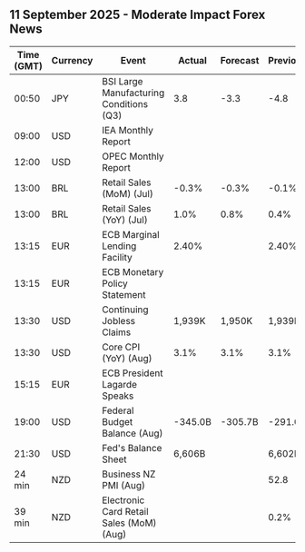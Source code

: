 ## 11 September 2025 - Moderate Impact Forex News

| Time (GMT) | Currency | Event | Actual | Forecast | Previous |
|------|----------|-------|--------|----------|----------|
| 00:50 | JPY | BSI Large Manufacturing Conditions (Q3) | 3.8 | -3.3 | -4.8 |
| 09:00 | USD | IEA Monthly Report |  |  |  |
| 12:00 | USD | OPEC Monthly Report |  |  |  |
| 13:00 | BRL | Retail Sales (MoM) (Jul) | -0.3% | -0.3% | -0.1% |
| 13:00 | BRL | Retail Sales (YoY) (Jul) | 1.0% | 0.8% | 0.4% |
| 13:15 | EUR | ECB Marginal Lending Facility | 2.40% |  | 2.40% |
| 13:15 | EUR | ECB Monetary Policy Statement |  |  |  |
| 13:30 | USD | Continuing Jobless Claims | 1,939K | 1,950K | 1,939K |
| 13:30 | USD | Core CPI (YoY) (Aug) | 3.1% | 3.1% | 3.1% |
| 15:15 | EUR | ECB President Lagarde Speaks |  |  |  |
| 19:00 | USD | Federal Budget Balance (Aug) | -345.0B | -305.7B | -291.0B |
| 21:30 | USD | Fed's Balance Sheet | 6,606B |  | 6,602B |
| 24 min | NZD | Business NZ PMI (Aug) |  |  | 52.8 |
| 39 min | NZD | Electronic Card Retail Sales (MoM) (Aug) |  |  | 0.2% |

